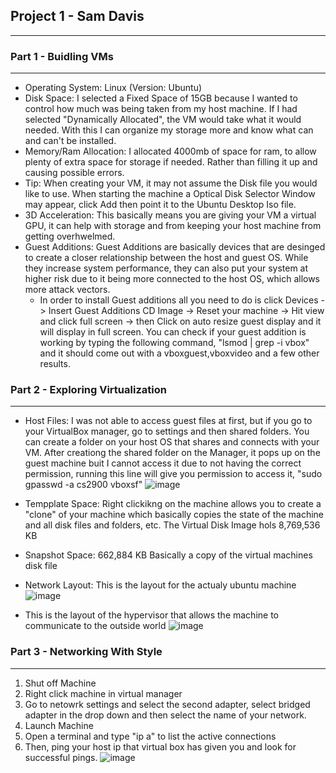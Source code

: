 ## Project 1 - Sam Davis 

---

### Part 1 - Buidling VMs

---
- Operating System: Linux (Version: Ubuntu)
- Disk Space: I selected a Fixed Space of 15GB because I wanted to control how much was being taken from my host machine. If I had selected "Dynamically Allocated", the VM would
take what it would needed. With this I can organize my storage more and know what can and can't be installed. 
- Memory/Ram Allocation: I allocated 4000mb of space for ram, to allow plenty of extra space for storage if needed. Rather than filling it up and causing possible errors. 
- Tip: When creating your VM, it may not assume the Disk file you would like to use. When starting the machine a Optical Disk Selector Window may appear, click Add then point
it to the Ubuntu Desktop Iso file. 
- 3D Acceleration: This basically means you are giving your VM a virtual GPU, it can help with storage and from keeping your host machine from getting overhwelmed. 
- Guest Additions:  Guest Additions are basically devices that are desinged to create a closer relationship between the host and guest OS. While they increase system performance, they can also put your system at higher risk due to it being more connected to the host OS, which allows more attack vectors. 
   - In order to install Guest additions all you need to do is click Devices -> Insert Guest Additions CD Image -> Reset your machine -> Hit view and click full screen -> then Click on auto resize guest display and it will display in full screen. You can check if your guest addition is working by typing the following command, "lsmod | grep -i vbox" and it should come out with a vboxguest,vboxvideo and a few other results. 

### Part 2 - Exploring Virtualization
---
- Host Files: I was not able to access guest files at first, but if you go to your VirtualBox manager, go to settings and then shared folders. You can create a folder on your host OS that shares and connects with your VM. After creationg the shared folder on the Manager, it pops up on the guest machine buit I cannot access it due to not having the correct permission, running this line will give you permission to access it, "sudo gpasswd -a cs2900 vboxsf"
 ![image](https://user-images.githubusercontent.com/59904812/134061168-1124bbc4-26d5-4f3b-91fb-50555dbe3d84.png)
 
 - Tempplate Space: Right clickikng on the machine allows you to create a "clone" of your machine which basically copies the state of the machine and all disk files and folders, etc.  The Virtual Disk Image hols 8,769,536 KB
 - Snapshot Space: 662,884 KB Basically a copy of the virtual machines disk file
 - Network Layout: This is the layout for the actualy ubuntu machine 
![image](https://user-images.githubusercontent.com/59904812/134065460-202c3b09-bd6c-4297-a49b-17f12877f011.png)
- This is the layout of the hypervisor that allows the machine to communicate to the outside world
![image](https://user-images.githubusercontent.com/59904812/134065846-d538bf37-9ec0-45e6-95a9-93b715c3298b.png)

### Part 3 - Networking With Style
---
1. Shut off Machine
2. Right click machine in virtual manager
3. Go to netowrk settings and select the second adapter, select bridged adapter in the drop down and then select the name of your network.
4. Launch Machine
5. Open a terminal and type "ip a" to list the active connections
6. Then, ping your host ip that virtual box has given you and look for successful pings. 
![image](https://user-images.githubusercontent.com/59904812/134069249-9c2e854c-95c1-4a69-a7bf-5577a2b85e4b.png)

